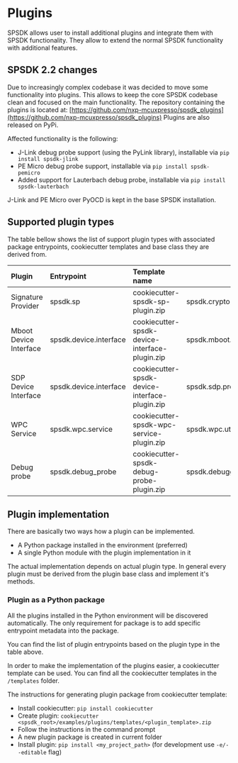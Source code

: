 # Plugins

SPSDK allows user to install additional plugins and integrate them with SPSDK functionality. They allow to extend the normal SPSDK functionality with additional features.

## SPSDK 2.2 changes

Due to increasingly complex codebase it was decided to move some functionality into plugins. This allows to keep the core SPSDK codebase clean and focused on the main functionality. 
The repository containing the plugins is located at: [https://github.com/nxp-mcuxpresso/spsdk_plugins](https://github.com/nxp-mcuxpresso/spsdk_plugins)
Plugins are also released on PyPi.

Affected functionality is the following:
- J-Link debug probe support (using the PyLink library), installable via `pip install spsdk-jlink`
- PE Micro debug probe support, installable via `pip install spsdk-pemicro`
- Added support for Lauterbach debug probe, installable via `pip install spsdk-lauterbach`

J-Link and PE Micro over PyOCD is kept in the base SPSDK installation.

## Supported plugin types

The table bellow shows the list of support plugin types with associated package entrypoints, cookiecutter templates and base class they are derived from.

| Plugin                 | Entrypoint             | Template name                                  | Base class                                    |
|:-----------------------|:-----------------------|:-----------------------------------------------|-----------------------------------------------|
| Signature Provider     | spsdk.sp               | cookiecutter-spsdk-sp-plugin.zip               | spsdk.crypto.signature_provider.SignatureProvider                |
| Mboot Device Interface | spsdk.device.interface | cookiecutter-spsdk-device-interface-plugin.zip | spsdk.mboot.protocol.base.MbootProtocolBase   |
| SDP Device Interface   | spsdk.device.interface | cookiecutter-spsdk-device-interface-plugin.zip | spsdk.sdp.protocol.base.SDPProtocolBase       |
| WPC Service            | spsdk.wpc.service      | cookiecutter-spsdk-wpc-service-plugin.zip      | spsdk.wpc.utils.WPCCertificateService         |
| Debug probe            | spsdk.debug_probe      | cookiecutter-spsdk-debug-probe-plugin.zip      | spsdk.debuggers.debug_probe.DebugProbeCoreSightOnly      |      


## Plugin implementation

There are basically two ways how a plugin can be implemented.

- A Python package installed in the environment (preferred)
- A single Python module with the plugin implementation in it

The actual implementation depends on actual plugin type. 
In general every plugin must be derived from the plugin base class and implement it's methods.

### Plugin as a Python package
All the plugins installed in the Python environment will be discovered automatically.
The only requirement for package is to add specific entrypoint metadata into the package.

You can find the list of plugin entrypoints based on the plugin type in the table above.

In order to make the implementation of the plugins easier, a cookiecutter template can be used.
You can find all the cookiecutter templates in the `/templates` folder.

The instructions for generating plugin package from cookiecutter template:
- Install cookiecutter: `pip install cookiecutter`
- Create plugin: `cookiecutter <spsdk_root>/examples/plugins/templates/<plugin_template>.zip`
- Follow the instructions in the command prompt
- A new plugin package is created in current folder
- Install plugin: `pip install <my_project_path>` (for development use `-e/--editable` flag)
